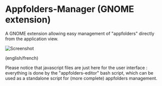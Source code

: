 # Appfolders-Manager (GNOME extension)
A GNOME extension allowing easy management of "appfolders" directly from the application view.

![Screenshot](http://i.imgur.com/Xe5Cgvl.png)

(english/french)

Please notice that javascript files are just here for the user interface : everything is done by the "appfolders-editor" bash script, which can be used as a standalone script for (more complete) appfolders management.

